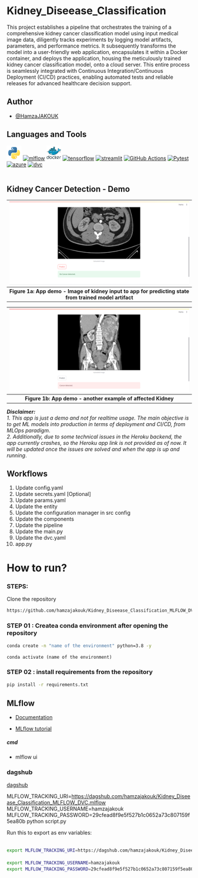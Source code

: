# Kidney_Diseease_Classification

This project establishes a pipeline that orchestrates the training of a comprehensive kidney cancer classification model using input medical image data, diligently tracks experiments by logging model artifacts, parameters, and performance metrics. It subsequently transforms the model into a user-friendly web application, encapsulates it within a Docker container, and deploys the application, housing the meticulously trained kidney cancer classification model, onto a cloud server. This entire process is seamlessly integrated with Continuous Integration/Continuous Deployment (CI/CD) practices, enabling automated tests and reliable releases for advanced healthcare decision support.
## Author

- [@HamzaJAKOUK](https://www.github.com/hamzajakouk)

## Languages and Tools

<div align="">
<a href="https://www.python.org" target="_blank" rel="noreferrer"><img src="https://raw.githubusercontent.com/devicons/devicon/master/icons/python/python-original.svg" alt="python" width="40" height="40"/></a>
<a href="https://www.mlflow.org/docs/latest/python_api/mlflow.html" target="_blank" rel="noreferrer"><img src="https://www.mlflow.org/docs/latest/_static/MLflow-logo-final-black.png" alt="mlflow" width="98" height="44"/></a>
<a href="https://www.docker.com/" target="_blank" rel="noreferrer"><img src="https://raw.githubusercontent.com/devicons/devicon/master/icons/docker/docker-original-wordmark.svg" alt="docker" width="40" height="40"/></a>
<a href="https://www.tensorflow.org" target="_blank" rel="noreferrer"><img src="https://www.vectorlogo.zone/logos/tensorflow/tensorflow-icon.svg" alt="tensorflow" width="40" height="40"/></a>
<a href="https://streamlit.io" target="_blank" rel="noreferrer"><img src="https://user-images.githubusercontent.com/7164864/217935870-c0bc60a3-6fc0-4047-b011-7b4c59488c91.png" alt="streamlit" width="40" height="40"/></a>
<a href="https://github.com/features/actions" target="_blank" rel="noreferrer"><img src="https://res.cloudinary.com/practicaldev/image/fetch/s--2mFgk66y--/c_limit,f_auto,fl_progressive,q_80,w_375/https://dev-to-uploads.s3.amazonaws.com/uploads/badge/badge_image/78/github-actions-runner-up-badge.png" alt="GitHub Actions" width="40" height="40"/></a>
<a href="https://docs.pytest.org/en/7.1.x/" target="_blank" rel="noreferrer"><img src="https://upload.wikimedia.org/wikipedia/commons/thumb/b/ba/Pytest_logo.svg/2048px-Pytest_logo.svg.png" alt="Pytest" width="40" height="40"/></a>
<a href="https://azure.microsoft.com/" target="_blank" rel="noreferrer"><img src="https://www.vectorlogo.zone/logos/microsoft_azure/microsoft_azure-icon.svg" alt="azure" width="40" height="40"/></a>
<a href="https://th.bing.com/th/id/R.82986e112ecefabbcfbaf960e2c8fb36?rik=SfIPu6t13UB87Q&pid=ImgRaw&r=0" target="_blank" rel="noreferrer"><img src="https://th.bing.com/th/id/R.82986e112ecefabbcfbaf960e2c8fb36?rik=SfIPu6t13UB87Q&pid=ImgRaw&r=0" alt="dvc" width="40" height="40"/></a>
</div>
<br>

## Kidney Cancer Detection - Demo

| ![input](./images/in.png) |
|:--:|
| <b>Figure 1a: App demo - Image of kidney input to app for predicting state from trained model artifact</b>|

| ![input](./images/out.png) |
|:--:|
| <b>Figure 1b: App demo - another example of affected Kidney</b>|

_**Disclaimer:**_ <br>
_1. This app is just a demo and not for realtime usage. The main objective is to get ML models into production in terms of deployment and CI/CD, from MLOps paradigm_. <br>
_2. Additionally, due to some technical issues in the Heroku backend, the app currently crashes, so the Heroku app link is not provided as of now. It will be updated once the issues are solved and when the app is up and running_.
## Workflows
1. Update config.yaml
2. Update secrets.yaml [Optional]
3. Update params.yaml
4. Update the entity
5. Update the configuration manager in src config
6. Update the components
7. Update the pipeline
8. Update the main.py
9. Update the dvc.yaml
10. app.py


# How to run?


### STEPS:

Clone the repository

```bash
https://github.com/hamzajakouk/Kidney_Diseease_Classification_MLFLOW_DVC.git
```

### STEP 01 : Createa conda environment after opening the repository

```bash
conda create -n "name of the environment" python=3.8 -y
```

``` 
conda activate (name of the environment) 
```

### STEP 02 : install requirements from the repository

```bash
pip install -r requirements.txt
```

## MLflow

- [Documentation](https://mlflow.org/docs/latest/index.html)

- [MLflow tutorial](https://youtu.be/qdcHHrsXA48?si=bD5vDS60akNphkem)

##### cmd
- mlflow ui

### dagshub
[dagshub](https://dagshub.com/)

MLFLOW_TRACKING_URI=https://dagshub.com/hamzajakouk/Kidney_Diseease_Classification_MLFLOW_DVC.mlflow 
MLFLOW_TRACKING_USERNAME=hamzajakouk 
MLFLOW_TRACKING_PASSWORD=29cfead8f9e5f527b1c0652a73c807159f5ea80b 
python script.py

Run this to export as env variables:

```bash

export MLFLOW_TRACKING_URI=https://dagshub.com/hamzajakouk/Kidney_Diseease_Classification_MLFLOW_DVC.mlflow

export MLFLOW_TRACKING_USERNAME=hamzajakouk 
export MLFLOW_TRACKING_PASSWORD=29cfead8f9e5f527b1c0652a73c807159f5ea80b 
